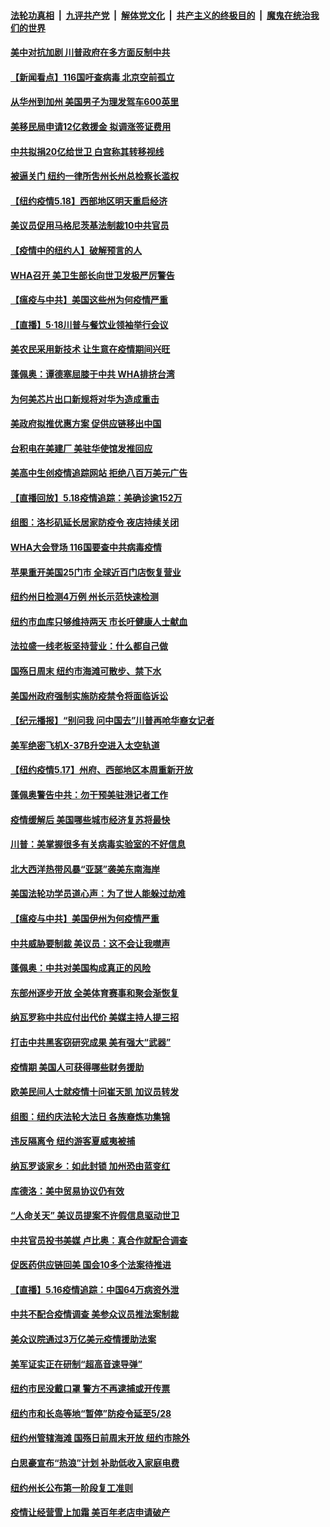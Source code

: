 ####  [法轮功真相](../../../../basic/blob/master/README.md?t=05191115) &nbsp;|&nbsp; [九评共产党](../../../../9ping.md/blob/master/README.md?t=05191115) &nbsp;|&nbsp; [解体党文化](../../../../jtdwh.md/blob/master/README.md?t=05191115)  &nbsp;|&nbsp; [共产主义的终极目的](../../../../gczydzjmd.md/blob/master/README.md?t=05191115) &nbsp;|&nbsp; [魔鬼在统治我们的世界](../../../../mgztzwmdsj.md/blob/master/README.md?t=05191115) 

#### [美中对抗加剧 川普政府在多方面反制中共](../pages/nsc412/n12118815.md?t=05191115) 

#### [【新闻看点】116国吁查病毒 北京空前孤立](../pages/nsc412/n12119110.md?t=05191115) 

#### [从华州到加州 美国男子为理发驾车600英里](../pages/nsc412/n12119317.md?t=05191115) 

#### [美移民局申请12亿救援金 拟调涨签证费用](../pages/nsc412/n12119322.md?t=05191115) 

#### [中共拟捐20亿给世卫 白宫称其转移视线](../pages/nsc412/n12119181.md?t=05191115) 

#### [被逼关门 纽约一律所吿州长州总检察长滥权](../pages/nsc412/n12119022.md?t=05191115) 

#### [【纽约疫情5.18】西部地区明天重启经济](../pages/nsc412/n12118204.md?t=05191115) 

#### [美议员促用马格尼茨基法制裁10中共官员](../pages/nsc412/n12119139.md?t=05191115) 

#### [【疫情中的纽约人】破解预言的人](../pages/nsc412/n12115416.md?t=05191115) 

#### [WHA召开 美卫生部长向世卫发极严厉警告](../pages/nsc412/n12119066.md?t=05191115) 

#### [【瘟疫与中共】美国这些州为何疫情严重](../pages/nsc412/n12116751.md?t=05191115) 

#### [【直播】5·18川普与餐饮业领袖举行会议](../pages/nsc412/n12118683.md?t=05191115) 

#### [美农民采用新技术 让生意在疫情期间兴旺](../pages/nsc412/n12118849.md?t=05191115) 

#### [蓬佩奥：谭德塞屈膝于中共 WHA排挤台湾](../pages/nsc412/n12118907.md?t=05191115) 

#### [为何美芯片出口新规将对华为造成重击](../pages/nsc412/n12118862.md?t=05191115) 

#### [美政府拟推优惠方案 促供应链移出中国](../pages/nsc412/n12118406.md?t=05191115) 

#### [台积电在美建厂 美驻华使馆发推回应](../pages/nsc412/n12118580.md?t=05191115) 

#### [美高中生创疫情追踪网站 拒绝八百万美元广告](../pages/nsc412/n12117400.md?t=05191115) 

#### [【直播回放】5.18疫情追踪：美确诊逾152万](../pages/nsc412/n12118217.md?t=05191115) 

#### [组图：洛杉矶延长居家防疫令 夜店持续关闭](../pages/nsc412/n12117719.md?t=05191115) 

#### [WHA大会登场 116国要查中共病毒疫情](../pages/nsc412/n12117992.md?t=05191115) 

#### [苹果重开美国25门市 全球近百门店恢复营业](../pages/nsc412/n12117850.md?t=05191115) 

#### [纽约州日检测4万例  州长示范快速检测](../pages/nsc412/n12117332.md?t=05191115) 

#### [纽约市血库只够维持两天  市长吁健康人士献血](../pages/nsc412/n12117304.md?t=05191115) 

#### [法拉盛一线老板坚持营业：什么都自己做](../pages/nsc412/n12117309.md?t=05191115) 

#### [国殇日周末 纽约市海滩可散步、禁下水](../pages/nsc412/n12117335.md?t=05191115) 

#### [美国州政府强制实施防疫禁令将面临诉讼](../pages/nsc412/n12117166.md?t=05191115) 

#### [【纪元播报】“别问我 问中国去”川普再呛华裔女记者](../pages/nsc412/n12115768.md?t=05191115) 

#### [美军绝密飞机X-37B升空进入太空轨道](../pages/nsc412/n12116995.md?t=05191115) 

#### [【纽约疫情5.17】州府、西部地区本周重新开放](../pages/nsc412/n12116073.md?t=05191115) 

#### [蓬佩奥警告中共：勿干预美驻港记者工作](../pages/nsc412/n12116878.md?t=05191115) 

#### [疫情缓解后 美国哪些城市经济复苏将最快](../pages/nsc412/n12100930.md?t=05191115) 

#### [川普：美掌握很多有关病毒实验室的不好信息](../pages/nsc412/n12116772.md?t=05191115) 

#### [北大西洋热带风暴“亚瑟”袭美东南海岸](../pages/nsc412/n12116746.md?t=05191115) 

#### [美国法轮功学员道心声：为了世人能躲过劫难](../pages/nsc412/n12116667.md?t=05191115) 

#### [【瘟疫与中共】美国伊州为何疫情严重](../pages/nsc412/n12116483.md?t=05191115) 

#### [中共威胁要制裁 美议员：这不会让我噤声](../pages/nsc412/n12116518.md?t=05191115) 

#### [蓬佩奥：中共对美国构成真正的风险](../pages/nsc412/n12116357.md?t=05191115) 

#### [东部州逐步开放 全美体育赛事和聚会渐恢复](../pages/nsc412/n12115047.md?t=05191115) 

#### [纳瓦罗称中共应付出代价 美媒主持人提三招](../pages/nsc412/n12115389.md?t=05191115) 

#### [打击中共黑客窃研究成果 美有强大“武器”](../pages/nsc412/n12110521.md?t=05191115) 

#### [疫情期 美国人可获得哪些财务援助](../pages/nsc412/n12115401.md?t=05191115) 

#### [欧美民间人士就疫情十问崔天凯 加议员转发](../pages/nsc412/n12115226.md?t=05191115) 

#### [组图：纽约庆法轮大法日 各族裔炼功集锦](../pages/nsc412/n12096261.md?t=05191115) 

#### [违反隔离令  纽约游客夏威夷被捕](../pages/nsc412/n12114930.md?t=05191115) 

#### [纳瓦罗谈家乡：如此封锁 加州恐由蓝变红](../pages/nsc412/n12114760.md?t=05191115) 

#### [库德洛：美中贸易协议仍有效](../pages/nsc412/n12114866.md?t=05191115) 

#### [“人命关天” 美议员提案不许假信息驱动世卫](../pages/nsc412/n12114792.md?t=05191115) 

#### [中共官员投书美媒 卢比奥：真合作就配合调查](../pages/nsc412/n12114709.md?t=05191115) 

#### [促医药供应链回美 国会10多个法案待推进](../pages/nsc412/n12114692.md?t=05191115) 

#### [【直播】5.16疫情追踪：中国64万病资外泄](../pages/nsc412/n12114542.md?t=05191115) 

#### [中共不配合疫情调查 美参众议员推法案制裁](../pages/nsc412/n12113326.md?t=05191115) 

#### [美众议院通过3万亿美元疫情援助法案](../pages/nsc412/n12114497.md?t=05191115) 

#### [美军证实正在研制“超高音速导弹”](../pages/nsc412/n12114188.md?t=05191115) 

#### [纽约市民没戴口罩  警方不再逮捕或开传票](../pages/nsc412/n12113855.md?t=05191115) 

#### [纽约市和长岛等地“暂停”防疫令延至5/28](../pages/nsc412/n12113811.md?t=05191115) 

#### [纽约州管辖海滩 国殇日前周末开放   纽约市除外](../pages/nsc412/n12113860.md?t=05191115) 

#### [白思豪宣布“热浪”计划  补助低收入家庭电费](../pages/nsc412/n12113796.md?t=05191115) 

#### [纽约州长公布第一阶段复工准则](../pages/nsc412/n12113906.md?t=05191115) 

#### [疫情让经营雪上加霜 美百年老店申请破产](../pages/nsc412/n12113864.md?t=05191115) 

